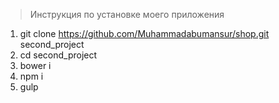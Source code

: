 > Инструкция по установке моего приложения

1. git clone https://github.com/Muhammadabumansur/shop.git second_project
2. cd second_project
3. bower i
4. npm i
5. gulp